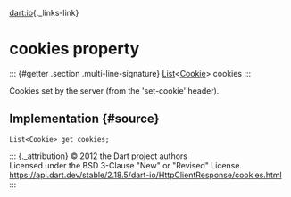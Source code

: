 [dart:io](../../dart-io/dart-io-library){._links-link}

cookies property
================

::: {#getter .section .multi-line-signature}
[List](../../dart-core/list-class)\<[Cookie](../cookie-class)\> cookies
:::

Cookies set by the server (from the \'set-cookie\' header).

Implementation {#source}
--------------

``` {.language-dart data-language="dart"}
List<Cookie> get cookies;
```

::: {._attribution}
© 2012 the Dart project authors\
Licensed under the BSD 3-Clause \"New\" or \"Revised\" License.\
<https://api.dart.dev/stable/2.18.5/dart-io/HttpClientResponse/cookies.html>
:::
